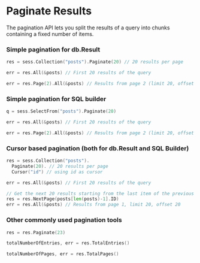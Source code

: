 # Paginate Results

The pagination API lets you split the results of a query into chunks containing a
fixed number of items.

### Simple pagination for db.Result

```go
res = sess.Collection("posts").Paginate(20) // 20 results per page

err = res.All(&posts) // First 20 results of the query

err = res.Page(2).All(&posts) // Results from page 2 (limit 20, offset 40)
```

### Simple pagination for SQL builder

```go
q = sess.SelectFrom("posts").Paginate(20)

err = res.All(&posts) // First 20 results of the query

err = res.Page(2).All(&posts) // Results from page 2 (limit 20, offset 40)
```

### Cursor based pagination (both for db.Result and SQL Builder)

```go
res = sess.Collection("posts").
  Paginate(20). // 20 results per page
  Cursor("id") // using id as cursor

err = res.All(&posts) // First 20 results of the query

// Get the next 20 results starting from the last item of the previous query.
res = res.NextPage(posts[len(posts)-1].ID)
err = res.All(&posts) // Results from page 1, limit 20, offset 20
```

### Other commonly used pagination tools

```go
res = res.Paginate(23)

totalNumberOfEntries, err = res.TotalEntries()

totalNumberOfPages, err = res.TotalPages()
```

